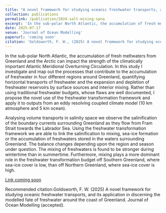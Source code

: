 ```yaml
---
title: "A novel framework for studying oceanic freshwater transports, and its application in discerning the modelled fate of freshwater around the coast of Greenland"
collection: publications
permalink: /publication/2024-salt-mixing-spna
excerpt: 'In the sub-polar North Atlantic, the accumulation of fresh meltwaters from Greenland and the Arctic can impact the strength of the climatically important Atlantic Meridional Overturning Circulation. In this study I investigate and map out the processes that contribute to the accumulation of freshwater in four different regions around Greenland, quantifying horizontal transports of freshwater and the expansion and depletion of freshwater reservoirs by surface sources and interior mixing. Rather than using traditional freshwater budgets, whose flaws are well documented, I propose the novel use of the freshwater transformation framework and apply it to outputs from an eddy resolving coupled climate model (10 km atmosphere and 5 km ocean). Analysing volume transports in salinity space we observe the salinification of the boundary currents surrounding Greenland as they flow from Fram Strait towards the Labrador Sea. Using the freshwater transformation framework we are able to link the salinification to mixing, sea-ice formation or the accumulation of freshwaters stored in the waters surrounding Greenland. The balance changes depending upon the region and season under question.  The mixing of freshwaters is found to be stronger during wintertime than in summertime. Furthermore, mixing plays a more dominant role in the freshwater transformation budget off Southern Greenland, where sea-ice cover is low, than off Northern Greenland, where sea-ice cover is high.'
date: 2025-07-17
venue: 'Journal of Ocean Modelling'
paperurl: 'coming soon'
citation: 'Goldsworth, F. W., (2025) A novel framework for studying oceanic freshwater transports, and its application in discerning the modelled fate of freshwater around the coast of Greenland (accepted)'
---
```

In the sub-polar North Atlantic, the accumulation of fresh meltwaters from Greenland and the Arctic can impact the strength of the climatically important Atlantic Meridional Overturning Circulation. In this study I investigate and map out the processes that contribute to the accumulation of freshwater in four different regions around Greenland, quantifying horizontal transports of freshwater and the expansion and depletion of freshwater reservoirs by surface sources and interior mixing. Rather than using traditional freshwater budgets, whose flaws are well documented, I propose the novel use of the freshwater transformation framework and apply it to outputs from an eddy resolving coupled climate model (10 km atmosphere and 5 km ocean).

Analysing volume transports in salinity space we observe the salinification of the boundary currents surrounding Greenland as they flow from Fram Strait towards the Labrador Sea. Using the freshwater transformation framework we are able to link the salinification to mixing, sea-ice formation or the accumulation of freshwaters stored in the waters surrounding Greenland. The balance changes depending upon the region and season under question.  The mixing of freshwaters is found to be stronger during wintertime than in summertime. Furthermore, mixing plays a more dominant role in the freshwater transformation budget off Southern Greenland, where sea-ice cover is low, than off Northern Greenland, where sea-ice cover is high.

[Link coming soon]()

Recommended citation:Goldsworth, F. W. (2025) A novel framework for studying oceanic freshwater transports, and its application in discerning the modelled fate of freshwater around the coast of Greenland. Journal of Ocean Modelling (accepted).
